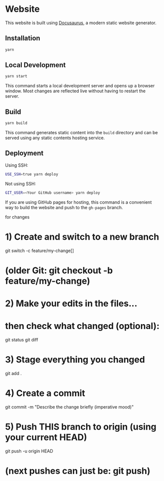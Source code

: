 # Website

This website is built using [Docusaurus](https://docusaurus.io/), a modern static website generator.

## Installation

```bash
yarn
```

## Local Development

```bash
yarn start
```

This command starts a local development server and opens up a browser window. Most changes are reflected live without having to restart the server.

## Build

```bash
yarn build
```

This command generates static content into the `build` directory and can be served using any static contents hosting service.

## Deployment

Using SSH:

```bash
USE_SSH=true yarn deploy
```

Not using SSH:

```bash
GIT_USER=<Your GitHub username> yarn deploy
```


If you are using GitHub pages for hosting, this command is a convenient way to build the website and push to the `gh-pages` branch.


for changes

# 1) Create and switch to a new branch
git switch -c feature/my-change[]
# (older Git: git checkout -b feature/my-change)

# 2) Make your edits in the files...
#    then check what changed (optional):
git status
git diff

# 3) Stage everything you changed
git add .

# 4) Create a commit
git commit -m "Describe the change briefly (imperative mood)"

# 5) Push THIS branch to origin (using your current HEAD)
git push -u origin HEAD
# (next pushes can just be: git push)
